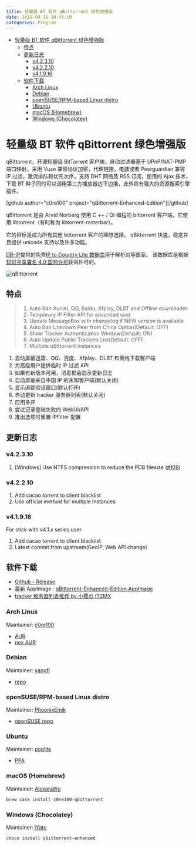 ```yaml
---
title: 轻量级 BT 软件 qBittorrent 绿色增强版
date: 2019-04-16 10:43:10
categories: Program
---
```


<!-- more -->

<!-- TOC -->

- [轻量级 BT 软件 qBittorrent 绿色增强版](#轻量级-bt-软件-qbittorrent-绿色增强版)
  - [特点](#特点)
  - [更新日志](#更新日志)
    - [v4.2.3.10](#v42310)
    - [v4.2.2.10](#v42210)
    - [v4.1.9.16](#v41916)
  - [软件下载](#软件下载)
    - [Arch Linux](#arch-linux)
    - [Debian](#debian)
    - [openSUSE/RPM-based Linux distro](#opensuserpm-based-linux-distro)
    - [Ubuntu](#ubuntu)
    - [macOS (Homebrew)](#macos-homebrew)
    - [Windows (Chocolatey)](#windows-chocolatey)

<!-- /TOC -->

<a id="markdown-轻量级-bt-软件-qbittorrent-绿色增强版" name="轻量级-bt-软件-qbittorrent-绿色增强版"></a>

# 轻量级 BT 软件 qBittorrent 绿色增强版

qBittorrent，开源轻量级 BitTorrent 客户端，自动过滤器基于 UPnP/NAT-PMP 端口映射，采用 Vuze 兼容协议加密，代理链接，电骡或者 Peerguardian 兼容 IP 过滤，激流排队和优先次序，支持 DHT 网络及 RSS 订阅，使用的 Ajax 技术，下载 BT 种子同时可以调用第三方播放器边下边播，此外具有强大的资源搜索引擎插件。

[github author="c0re100" project="qBittorrent-Enhanced-Edition"][/github]

qBittorrent 是由 Arvid Norberg 使用 C ++ / Qt 编程的 bittorrent 客户端，它使用 libtorrent（有时称为 libtorrent-rasterbar）。

它的目标是成为所有其他 bittorrent 客户的理想选择。 qBittorrent 快速，稳定并且提供 unicode 支持以及许多功能。

[DB-IP](https://db-ip.com/)提供的免费[IP to Country Lite 数据库](https://db-ip.com/db/download/ip-to-country-lite)用于解析对等国家。 该数据库是根据[知识共享署名 4.0 国际许可](https://creativecommons.org/licenses/by/4.0/)获得许可的。

![qBittorrent](https://pic.ryanjie.cn/2019/04/qBittorrent.png "qBittorrent")

<a id="markdown-特点" name="特点"></a>

## 特点

> 1. Auto Ban Xunlei, QQ, Baidu, Xfplay, DLBT and Offline downloader
> 2. Temporary IP Filter API for advanced user
> 3. Update MessageBox with changelog if NEW version is available
> 4. Auto Ban Unknown Peer from China Option(Default: OFF)
> 5. Show Tracker Authentication Window(Default: ON)
> 6. Auto Update Public Trackers List(Default: OFF)
> 7. Multiple qBittorrent instances

1. 自动屏蔽迅雷、QQ、百度、Xfplay、DLBT 和离线下载客户端
2. 为高级用户提供临时 IP 过滤 API
3. 如果有新版本可用，消息框会显示更新日志
4. 自动屏蔽来自中国 IP 的未知客户端(默认关闭)
5. 显示追踪验证窗口(默认打开)
6. 自动更新 tracker 服务器列表(默认关闭)
7. 应用多开
8. 尝试记录登陆失败的 WebUI/API
9. 推出选项时重置 IPFilter 配置

<a id="markdown-更新日志" name="更新日志"></a>

## 更新日志

<a id="markdown-v42310" name="v42310"></a>

### v4.2.3.10

1. [Windows] Use NTFS compression to reduce the PDB filesize ([#108](https://github.com/c0re100/qBittorrent-Enhanced-Edition/issues/108))

<a id="markdown-v42210" name="v42210"></a>

### v4.2.2.10

1. Add cacao torrent to client blacklist
2. Use official method for multiple instances

<a id="markdown-v41916" name="v41916"></a>

### v4.1.9.16

For stick with v4.1.x series user

1. Add cacao torrent to client blacklist
2. Latest commit from upstream(GeoIP, Web API change)

<a id="markdown-软件下载" name="软件下载"></a>

## 软件下载

- [Github - Release](https://github.com/c0re100/qBittorrent-Enhanced-Edition/releases/latest)
- 最新 AppImage : [qBittorrent-Enhanced-Edition.AppImage](https://github.com/c0re100/qBittorrent-Enhanced-Edition/releases/latest/download/qBittorrent-Enhanced-Edition.AppImage)
- [tracker 服务器列表推荐 by 小樱の ITZMX](http://github.itzmx.com/1265578519/OpenTracker/master/tracker.txt)

<a id="markdown-arch-linux" name="arch-linux"></a>

### Arch Linux

Maintainer: [c0re100](https://github.com/c0re100)

- [AUR](https://aur.archlinux.org/packages/qbittorrent-enhanced-git/)
- [nox AUR](https://aur.archlinux.org/packages/qbittorrent-enhanced-nox-git/)

<a id="markdown-debian" name="debian"></a>

### Debian

Maintainer: [yangfl](https://github.com/yangfl)

- [repo](https://repo.debiancn.org/pool/main/q/qbittorrent-enhanced/)

<a id="markdown-opensuserpm-based-linux-distro" name="opensuserpm-based-linux-distro"></a>

### openSUSE/RPM-based Linux distro

Maintainer: [PhoenixEmik](https://github.com/PhoenixEmik)

- [openSUSE repo](https://build.opensuse.org/package/show/home:PhoenixEmik/qbittorrent-enhanced-edition)

<a id="markdown-ubuntu" name="ubuntu"></a>

### Ubuntu

Maintainer: [poplite](https://github.com/poplite)

- [PPA](https://launchpad.net/~poplite/+archive/ubuntu/qbittorrent-enhanced)

<a id="markdown-macos-homebrew" name="macos-homebrew"></a>

### macOS (Homebrew)

Maintainer: [AlexaraWu](https://github.com/AlexaraWu)

```bash
brew cask install c0re100-qbittorrent
```

<a id="markdown-windows-chocolatey" name="windows-chocolatey"></a>

### Windows (Chocolatey)

Maintainer: [iYato](https://github.com/iYato)

```bash
choco install qbittorrent-enhanced
```
